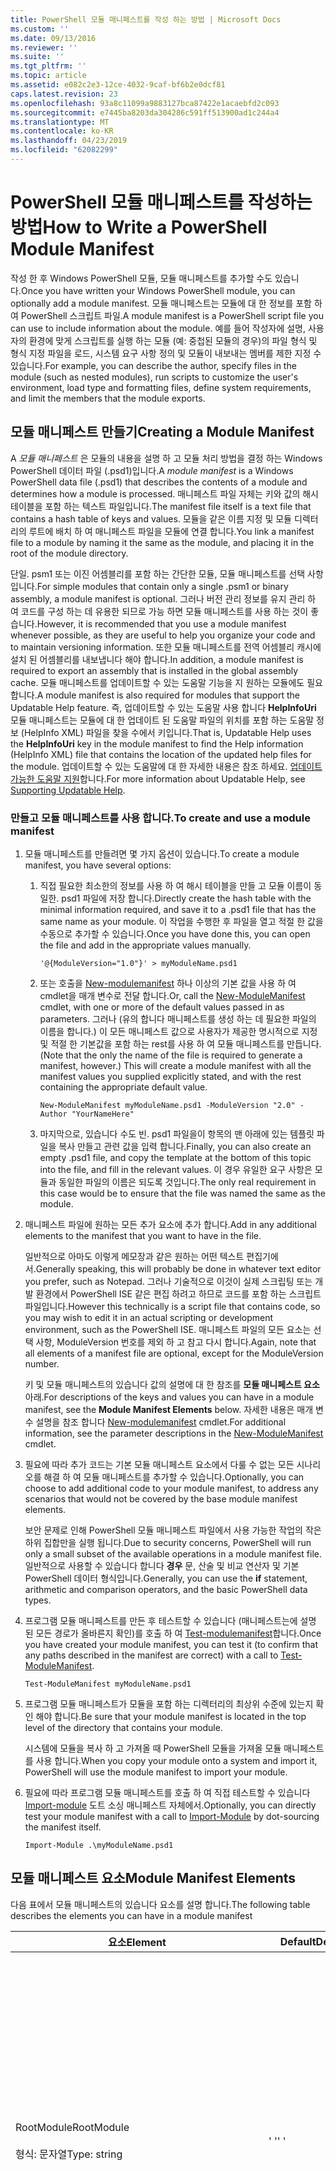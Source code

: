 ```yaml
---
title: PowerShell 모듈 매니페스트를 작성 하는 방법 | Microsoft Docs
ms.custom: ''
ms.date: 09/13/2016
ms.reviewer: ''
ms.suite: ''
ms.tgt_pltfrm: ''
ms.topic: article
ms.assetid: e082c2e3-12ce-4032-9caf-bf6b2e0dcf81
caps.latest.revision: 23
ms.openlocfilehash: 93a8c11099a9883127bca87422e1acaebfd2c093
ms.sourcegitcommit: e7445ba8203da304286c591ff513900ad1c244a4
ms.translationtype: MT
ms.contentlocale: ko-KR
ms.lasthandoff: 04/23/2019
ms.locfileid: "62082299"
---
```

# <a name="how-to-write-a-powershell-module-manifest"></a><span data-ttu-id="f1d85-102">PowerShell 모듈 매니페스트를 작성하는 방법</span><span class="sxs-lookup"><span data-stu-id="f1d85-102">How to Write a PowerShell Module Manifest</span></span>

<span data-ttu-id="f1d85-103">작성 한 후 Windows PowerShell 모듈, 모듈 매니페스트를 추가할 수도 있습니다.</span><span class="sxs-lookup"><span data-stu-id="f1d85-103">Once you have written your Windows PowerShell module, you can optionally add a module manifest.</span></span> <span data-ttu-id="f1d85-104">모듈 매니페스트는 모듈에 대 한 정보를 포함 하 여 PowerShell 스크립트 파일.</span><span class="sxs-lookup"><span data-stu-id="f1d85-104">A module manifest is a PowerShell script file you can use to include information about the module.</span></span> <span data-ttu-id="f1d85-105">예를 들어 작성자에 설명, 사용자의 환경에 맞게 스크립트를 실행 하는 모듈 (예: 중첩된 모듈의 경우)의 파일 형식 및 형식 지정 파일을 로드, 시스템 요구 사항 정의 및 모듈이 내보내는 멤버를 제한 지정 수 있습니다.</span><span class="sxs-lookup"><span data-stu-id="f1d85-105">For example, you can describe the author, specify files in the module (such as nested modules), run scripts to customize the user's environment, load type and formatting files, define system requirements, and limit the members that the module exports.</span></span>

## <a name="creating-a-module-manifest"></a><span data-ttu-id="f1d85-106">모듈 매니페스트 만들기</span><span class="sxs-lookup"><span data-stu-id="f1d85-106">Creating a Module Manifest</span></span>

<span data-ttu-id="f1d85-107">A *모듈 매니페스트* 은 모듈의 내용을 설명 하 고 모듈 처리 방법을 결정 하는 Windows PowerShell 데이터 파일 (.psd1)입니다.</span><span class="sxs-lookup"><span data-stu-id="f1d85-107">A *module manifest* is a Windows PowerShell data file (.psd1) that describes the contents of a module and determines how a module is processed.</span></span> <span data-ttu-id="f1d85-108">매니페스트 파일 자체는 키와 값의 해시 테이블을 포함 하는 텍스트 파일입니다.</span><span class="sxs-lookup"><span data-stu-id="f1d85-108">The manifest file itself is a text file that contains a hash table of keys and values.</span></span> <span data-ttu-id="f1d85-109">모듈을 같은 이름 지정 및 모듈 디렉터리의 루트에 배치 하 여 매니페스트 파일을 모듈에 연결 합니다.</span><span class="sxs-lookup"><span data-stu-id="f1d85-109">You link a manifest file to a module by naming it the same as the module, and placing it in the root of the module directory.</span></span>

<span data-ttu-id="f1d85-110">단일. psm1 또는 이진 어셈블리를 포함 하는 간단한 모듈, 모듈 매니페스트를 선택 사항입니다.</span><span class="sxs-lookup"><span data-stu-id="f1d85-110">For simple modules that contain only a single .psm1 or binary assembly, a module manifest is optional.</span></span> <span data-ttu-id="f1d85-111">그러나 버전 관리 정보를 유지 관리 하 여 코드를 구성 하는 데 유용한 되므로 가능 하면 모듈 매니페스트를 사용 하는 것이 좋습니다.</span><span class="sxs-lookup"><span data-stu-id="f1d85-111">However, it is recommended that you use a module manifest whenever possible, as they are useful to help you organize your code and to maintain versioning information.</span></span> <span data-ttu-id="f1d85-112">또한 모듈 매니페스트를 전역 어셈블리 캐시에 설치 된 어셈블리를 내보냅니다 해야 합니다.</span><span class="sxs-lookup"><span data-stu-id="f1d85-112">In addition, a module manifest is required to export an assembly that is installed in the global assembly cache.</span></span> <span data-ttu-id="f1d85-113">모듈 매니페스트를 업데이트할 수 있는 도움말 기능을 지 원하는 모듈에도 필요 합니다.</span><span class="sxs-lookup"><span data-stu-id="f1d85-113">A module manifest is also required for modules that support the Updatable Help feature.</span></span> <span data-ttu-id="f1d85-114">즉, 업데이트할 수 있는 도움말 사용 합니다 **HelpInfoUri** 모듈 매니페스트는 모듈에 대 한 업데이트 된 도움말 파일의 위치를 포함 하는 도움말 정보 (HelpInfo XML) 파일을 찾을 수에서 키입니다.</span><span class="sxs-lookup"><span data-stu-id="f1d85-114">That is, Updatable Help uses the **HelpInfoUri** key in the module manifest to find the Help information (HelpInfo XML) file that contains the location of the updated help files for the module.</span></span> <span data-ttu-id="f1d85-115">업데이트할 수 있는 도움말에 대 한 자세한 내용은 참조 하세요. [업데이트 가능한 도움말 지원](./supporting-updatable-help.md)합니다.</span><span class="sxs-lookup"><span data-stu-id="f1d85-115">For more information about Updatable Help, see [Supporting Updatable Help](./supporting-updatable-help.md).</span></span>

### <a name="to-create-and-use-a-module-manifest"></a><span data-ttu-id="f1d85-116">만들고 모듈 매니페스트를 사용 합니다.</span><span class="sxs-lookup"><span data-stu-id="f1d85-116">To create and use a module manifest</span></span>

1. <span data-ttu-id="f1d85-117">모듈 매니페스트를 만들려면 몇 가지 옵션이 있습니다.</span><span class="sxs-lookup"><span data-stu-id="f1d85-117">To create a module manifest, you have several options:</span></span>

   1. <span data-ttu-id="f1d85-118">직접 필요한 최소한의 정보를 사용 하 여 해시 테이블을 만들 고 모듈 이름이 동일한. psd1 파일에 저장 합니다.</span><span class="sxs-lookup"><span data-stu-id="f1d85-118">Directly create the hash table with the minimal information required, and save it to a .psd1 file that has the same name as your module.</span></span> <span data-ttu-id="f1d85-119">이 작업을 수행한 후 파일을 열고 적절 한 값을 수동으로 추가할 수 있습니다.</span><span class="sxs-lookup"><span data-stu-id="f1d85-119">Once you have done this, you can open the file and add in the appropriate values manually.</span></span>

      `'@{ModuleVersion="1.0"}' > myModuleName.psd1`

   2. <span data-ttu-id="f1d85-120">또는 호출을 [New-modulemanifest](/powershell/module/Microsoft.PowerShell.Core/New-ModuleManifest) 하나 이상의 기본 값을 사용 하 여 cmdlet을 매개 변수로 전달 합니다.</span><span class="sxs-lookup"><span data-stu-id="f1d85-120">Or, call the [New-ModuleManifest](/powershell/module/Microsoft.PowerShell.Core/New-ModuleManifest) cmdlet, with one or more of the default values passed in as parameters.</span></span> <span data-ttu-id="f1d85-121">그러나 (유의 합니다 매니페스트를 생성 하는 데 필요한 파일의 이름을 합니다.) 이 모든 매니페스트 값으로 사용자가 제공한 명시적으로 지정 및 적절 한 기본값을 포함 하는 rest를 사용 하 여 모듈 매니페스트를 만듭니다.</span><span class="sxs-lookup"><span data-stu-id="f1d85-121">(Note that the only the name of the file is required to generate a manifest, however.) This will create a module manifest with all the manifest values you supplied explicitly stated, and with the rest containing the appropriate default value.</span></span>

      `New-ModuleManifest myModuleName.psd1 -ModuleVersion "2.0" -Author "YourNameHere"`

   3. <span data-ttu-id="f1d85-122">마지막으로, 있습니다 수도 빈. psd1 파일을이 항목의 맨 아래에 있는 템플릿 파일을 복사 만들고 관련 값을 입력 합니다.</span><span class="sxs-lookup"><span data-stu-id="f1d85-122">Finally, you can also create an empty .psd1 file, and copy the template at the bottom of this topic into the file, and fill in the relevant values.</span></span> <span data-ttu-id="f1d85-123">이 경우 유일한 요구 사항은 모듈과 동일한 파일의 이름은 되도록 것입니다.</span><span class="sxs-lookup"><span data-stu-id="f1d85-123">The only real requirement in this case would be to ensure that the file was named the same as the module.</span></span>

2. <span data-ttu-id="f1d85-124">매니페스트 파일에 원하는 모든 추가 요소에 추가 합니다.</span><span class="sxs-lookup"><span data-stu-id="f1d85-124">Add in any additional elements to the manifest that you want to have in the file.</span></span>

   <span data-ttu-id="f1d85-125">일반적으로 아마도 이렇게 메모장과 같은 원하는 어떤 텍스트 편집기에서.</span><span class="sxs-lookup"><span data-stu-id="f1d85-125">Generally speaking, this will probably be done in whatever text editor you prefer, such as Notepad.</span></span> <span data-ttu-id="f1d85-126">그러나 기술적으로 이것이 실제 스크립팅 또는 개발 환경에서 PowerShell ISE 같은 편집 하려고 하므로 코드를 포함 하는 스크립트 파일입니다.</span><span class="sxs-lookup"><span data-stu-id="f1d85-126">However this technically is a script file that contains code, so you may wish to edit it in an actual scripting or development environment, such as the PowerShell ISE.</span></span> <span data-ttu-id="f1d85-127">매니페스트 파일의 모든 요소는 선택 사항, ModuleVersion 번호를 제외 하 고 참고 다시 합니다.</span><span class="sxs-lookup"><span data-stu-id="f1d85-127">Again, note that all elements of a manifest file are optional, except for the ModuleVersion number.</span></span>

   <span data-ttu-id="f1d85-128">키 및 모듈 매니페스트의 있습니다 값의 설명에 대 한 참조를 **모듈 매니페스트 요소** 아래.</span><span class="sxs-lookup"><span data-stu-id="f1d85-128">For descriptions of the keys and values you can have in a module manifest, see the **Module Manifest Elements** below.</span></span> <span data-ttu-id="f1d85-129">자세한 내용은 매개 변수 설명을 참조 합니다 [New-modulemanifest](/powershell/module/Microsoft.PowerShell.Core/New-ModuleManifest) cmdlet.</span><span class="sxs-lookup"><span data-stu-id="f1d85-129">For additional information, see the parameter descriptions in the  [New-ModuleManifest](/powershell/module/Microsoft.PowerShell.Core/New-ModuleManifest) cmdlet.</span></span>

3. <span data-ttu-id="f1d85-130">필요에 따라 추가 코드는 기본 모듈 매니페스트 요소에서 다룰 수 없는 모든 시나리오를 해결 하 여 모듈 매니페스트를 추가할 수 있습니다.</span><span class="sxs-lookup"><span data-stu-id="f1d85-130">Optionally, you can choose to add additional code to your module manifest, to address any scenarios that would not be covered by the base module manifest elements.</span></span>

   <span data-ttu-id="f1d85-131">보안 문제로 인해 PowerShell 모듈 매니페스트 파일에서 사용 가능한 작업의 작은 하위 집합만을 실행 됩니다.</span><span class="sxs-lookup"><span data-stu-id="f1d85-131">Due to security concerns, PowerShell will run only a small subset of the available operations in a module manifest file.</span></span> <span data-ttu-id="f1d85-132">일반적으로 사용할 수 있습니다 합니다 **경우** 문, 산술 및 비교 연산자 및 기본 PowerShell 데이터 형식입니다.</span><span class="sxs-lookup"><span data-stu-id="f1d85-132">Generally, you can use the **if** statement, arithmetic and comparison operators, and the basic PowerShell data types.</span></span>

4. <span data-ttu-id="f1d85-133">프로그램 모듈 매니페스트를 만든 후 테스트할 수 있습니다 (매니페스트는에 설명 된 모든 경로가 올바른지 확인)를 호출 하 여 [Test-modulemanifest](/powershell/module/Microsoft.PowerShell.Core/Test-ModuleManifest)합니다.</span><span class="sxs-lookup"><span data-stu-id="f1d85-133">Once you have created your module manifest, you can test it (to confirm that any paths described in the manifest are correct) with a call to [Test-ModuleManifest](/powershell/module/Microsoft.PowerShell.Core/Test-ModuleManifest).</span></span>

   `Test-ModuleManifest myModuleName.psd1`

5. <span data-ttu-id="f1d85-134">프로그램 모듈 매니페스트가 모듈을 포함 하는 디렉터리의 최상위 수준에 있는지 확인 해야 합니다.</span><span class="sxs-lookup"><span data-stu-id="f1d85-134">Be sure that your module manifest is located in the top level of the directory that contains your module.</span></span>

   <span data-ttu-id="f1d85-135">시스템에 모듈을 복사 하 고 가져올 때 PowerShell 모듈을 가져올 모듈 매니페스트를 사용 합니다.</span><span class="sxs-lookup"><span data-stu-id="f1d85-135">When you copy your module onto a system and import it, PowerShell will use the module manifest to import your module.</span></span>

6. <span data-ttu-id="f1d85-136">필요에 따라 프로그램 모듈 매니페스트를 호출 하 여 직접 테스트할 수 있습니다 [Import-module](/powershell/module/Microsoft.PowerShell.Core/Import-Module) 도트 소싱 매니페스트 자체에서.</span><span class="sxs-lookup"><span data-stu-id="f1d85-136">Optionally, you can directly test your module manifest with a call to [Import-Module](/powershell/module/Microsoft.PowerShell.Core/Import-Module) by dot-sourcing the manifest itself.</span></span>

   `Import-Module .\myModuleName.psd1`

## <a name="module-manifest-elements"></a><span data-ttu-id="f1d85-137">모듈 매니페스트 요소</span><span class="sxs-lookup"><span data-stu-id="f1d85-137">Module Manifest Elements</span></span>

<span data-ttu-id="f1d85-138">다음 표에서 모듈 매니페스트의 있습니다 요소를 설명 합니다.</span><span class="sxs-lookup"><span data-stu-id="f1d85-138">The following table describes the elements you can have in a module manifest</span></span>

|<span data-ttu-id="f1d85-139">요소</span><span class="sxs-lookup"><span data-stu-id="f1d85-139">Element</span></span>|<span data-ttu-id="f1d85-140">Default</span><span class="sxs-lookup"><span data-stu-id="f1d85-140">Default</span></span>|<span data-ttu-id="f1d85-141">설명</span><span class="sxs-lookup"><span data-stu-id="f1d85-141">Description</span></span>|
|-------------|-------------|-----------------|
|<span data-ttu-id="f1d85-142">RootModule</span><span class="sxs-lookup"><span data-stu-id="f1d85-142">RootModule</span></span><br /><br /> <span data-ttu-id="f1d85-143">형식: 문자열</span><span class="sxs-lookup"><span data-stu-id="f1d85-143">Type: string</span></span>|<span data-ttu-id="f1d85-144">' '</span><span class="sxs-lookup"><span data-stu-id="f1d85-144">' '</span></span>|<span data-ttu-id="f1d85-145">스크립트 모듈 또는 이진 모듈 파일이이 매니페스트에 연결 된입니다.</span><span class="sxs-lookup"><span data-stu-id="f1d85-145">Script module or binary module file associated with this manifest.</span></span> <span data-ttu-id="f1d85-146">이전 버전의 PowerShell이이 요소는 ModuleToProcess를 호출 합니다.</span><span class="sxs-lookup"><span data-stu-id="f1d85-146">Previous versions of PowerShell called this element the ModuleToProcess.</span></span><br /><br /> <span data-ttu-id="f1d85-147">루트 모듈에 대해 가능한 유형을 비워둘 수 (있는 이해를 돕기 위해를 **매니페스트** 모듈), 스크립트 모듈의 이름 (이 수 있습니다. psm1는 **스크립트** 모듈), 또는 이진 모듈 (.exe 또는.dll의 이름 그러면이 **이진** 모듈).</span><span class="sxs-lookup"><span data-stu-id="f1d85-147">Possible types for the root module can be empty (which will make this a **Manifest** module), the name of a script module (.psm1, which makes this a **Script** module), or the name of a binary module (.exe or .dll, which makes this a **Binary** module).</span></span> <span data-ttu-id="f1d85-148">모듈 매니페스트 (.psd1) 또는 스크립트 파일 (.ps1) 이름을이 요소에 배치 하면 오류가 발생 합니다.</span><span class="sxs-lookup"><span data-stu-id="f1d85-148">Placing the name of a module manifest (.psd1) or a script file (.ps1) in this element will cause an error to occur.</span></span>|
|<span data-ttu-id="f1d85-149">ModuleVersion</span><span class="sxs-lookup"><span data-stu-id="f1d85-149">ModuleVersion</span></span><br /><br /> <span data-ttu-id="f1d85-150">형식: 문자열</span><span class="sxs-lookup"><span data-stu-id="f1d85-150">Type: string</span></span>|<span data-ttu-id="f1d85-151">1.0</span><span class="sxs-lookup"><span data-stu-id="f1d85-151">1.0</span></span>|<span data-ttu-id="f1d85-152">이 모듈의 버전 번호입니다.</span><span class="sxs-lookup"><span data-stu-id="f1d85-152">Version number of this module.</span></span> <span data-ttu-id="f1d85-153">문자열 [System.Version]로 변환할 수 있어야 합니다.</span><span class="sxs-lookup"><span data-stu-id="f1d85-153">The string must be able to convert to [System.Version].</span></span> <span data-ttu-id="f1d85-154">즉, ' #. #. #. #. #'.</span><span class="sxs-lookup"><span data-stu-id="f1d85-154">That is, '#.#.#.#.#'.</span></span> <span data-ttu-id="f1d85-155">`Import-Module` 찾은 첫 번째 모듈을 로드 합니다는 **$psModulePath** 는 이름과 일치 하는 및를 최소한으로 높은 ModuleVersion에는 `-MinimumVersion` 매개 변수입니다.</span><span class="sxs-lookup"><span data-stu-id="f1d85-155">`Import-Module` will load the first module it finds on the **$psModulePath** that matches the name, and has at least as high a ModuleVersion, as the `-MinimumVersion` parameter.</span></span> <span data-ttu-id="f1d85-156">특정 버전을 가져오려면는`-RequiredVersion` 매개 변수를 대신 합니다.</span><span class="sxs-lookup"><span data-stu-id="f1d85-156">To import a specific version, use the`-RequiredVersion` parameter, instead.</span></span><br /><br /> <span data-ttu-id="f1d85-157">예: `ModuleVersion = '1.0'`</span><span class="sxs-lookup"><span data-stu-id="f1d85-157">Example: `ModuleVersion = '1.0'`</span></span>|
|<span data-ttu-id="f1d85-158">GUID</span><span class="sxs-lookup"><span data-stu-id="f1d85-158">GUID</span></span><br /><br /> <span data-ttu-id="f1d85-159">형식: 문자열</span><span class="sxs-lookup"><span data-stu-id="f1d85-159">Type: string</span></span>|<span data-ttu-id="f1d85-160">자동 생성 된 GUID</span><span class="sxs-lookup"><span data-stu-id="f1d85-160">Autogenerated GUID</span></span>|<span data-ttu-id="f1d85-161">이 모듈을 고유 하 게 식별 하는 데 사용 하는 ID입니다.</span><span class="sxs-lookup"><span data-stu-id="f1d85-161">ID used to uniquely identify this module.</span></span> <span data-ttu-id="f1d85-162">참고는 현재 GUID 기준으로 모듈을 가져올 수 없습니다.</span><span class="sxs-lookup"><span data-stu-id="f1d85-162">Note that you cannot currently import a module by GUID.</span></span><br /><br /> <span data-ttu-id="f1d85-163">예: `GUID = 'cfc45206-1e49-459d-a8ad-5b571ef94857'`</span><span class="sxs-lookup"><span data-stu-id="f1d85-163">Example: `GUID = 'cfc45206-1e49-459d-a8ad-5b571ef94857'`</span></span>|
|<span data-ttu-id="f1d85-164">Author</span><span class="sxs-lookup"><span data-stu-id="f1d85-164">Author</span></span><br /><br /> <span data-ttu-id="f1d85-165">형식: 문자열</span><span class="sxs-lookup"><span data-stu-id="f1d85-165">Type: string</span></span>|<span data-ttu-id="f1d85-166">없음</span><span class="sxs-lookup"><span data-stu-id="f1d85-166">None</span></span>|<span data-ttu-id="f1d85-167">이 모듈의 작성자입니다.</span><span class="sxs-lookup"><span data-stu-id="f1d85-167">Author of this module.</span></span><br /><br /> <span data-ttu-id="f1d85-168">예: `Author = 'AuthorNameHere'`</span><span class="sxs-lookup"><span data-stu-id="f1d85-168">Example: `Author = 'AuthorNameHere'`</span></span>|
|<span data-ttu-id="f1d85-169">CompanyName</span><span class="sxs-lookup"><span data-stu-id="f1d85-169">CompanyName</span></span><br /><br /> <span data-ttu-id="f1d85-170">형식: 문자열</span><span class="sxs-lookup"><span data-stu-id="f1d85-170">Type: string</span></span>|<span data-ttu-id="f1d85-171">Unknown</span><span class="sxs-lookup"><span data-stu-id="f1d85-171">Unknown</span></span>|<span data-ttu-id="f1d85-172">회사 또는이 모듈의 공급 업체입니다.</span><span class="sxs-lookup"><span data-stu-id="f1d85-172">Company or vendor of this module.</span></span><br /><br /> <span data-ttu-id="f1d85-173">예: `CompanyName = 'Fabrikam'`</span><span class="sxs-lookup"><span data-stu-id="f1d85-173">Example: `CompanyName = 'Fabrikam'`</span></span>|
|<span data-ttu-id="f1d85-174">저작권</span><span class="sxs-lookup"><span data-stu-id="f1d85-174">Copyright</span></span><br /><br /> <span data-ttu-id="f1d85-175">형식: 문자열</span><span class="sxs-lookup"><span data-stu-id="f1d85-175">Type: string</span></span>|<span data-ttu-id="f1d85-176">(c) [currentYear] [작성].</span><span class="sxs-lookup"><span data-stu-id="f1d85-176">(c) [currentYear] [Author].</span></span> <span data-ttu-id="f1d85-177">All rights reserved.</span><span class="sxs-lookup"><span data-stu-id="f1d85-177">All rights reserved.</span></span>|<span data-ttu-id="f1d85-178">이 모듈에 대 한 저작권 정보입니다.</span><span class="sxs-lookup"><span data-stu-id="f1d85-178">Copyright statement for this module.</span></span><br /><br /> <span data-ttu-id="f1d85-179">예: `Copyright = '2016 AuthorName. All rights reserved.'`</span><span class="sxs-lookup"><span data-stu-id="f1d85-179">Example: `Copyright = '2016 AuthorName. All rights reserved.'`</span></span>|
|<span data-ttu-id="f1d85-180">설명</span><span class="sxs-lookup"><span data-stu-id="f1d85-180">Description</span></span><br /><br /> <span data-ttu-id="f1d85-181">형식: 문자열</span><span class="sxs-lookup"><span data-stu-id="f1d85-181">Type: string</span></span>|<span data-ttu-id="f1d85-182">' '</span><span class="sxs-lookup"><span data-stu-id="f1d85-182">' '</span></span>|<span data-ttu-id="f1d85-183">이 모듈에서 제공 하는 기능에 대 한 설명입니다.</span><span class="sxs-lookup"><span data-stu-id="f1d85-183">Description of the functionality provided by this module.</span></span><br /><br /> <span data-ttu-id="f1d85-184">예: `Description = 'This is a description of a module.'`</span><span class="sxs-lookup"><span data-stu-id="f1d85-184">Example: `Description = 'This is a description of a module.'`</span></span>|
|<span data-ttu-id="f1d85-185">PowerShellVersion</span><span class="sxs-lookup"><span data-stu-id="f1d85-185">PowerShellVersion</span></span><br /><br /> <span data-ttu-id="f1d85-186">형식: 문자열</span><span class="sxs-lookup"><span data-stu-id="f1d85-186">Type: string</span></span>|<span data-ttu-id="f1d85-187">' '</span><span class="sxs-lookup"><span data-stu-id="f1d85-187">' '</span></span>|<span data-ttu-id="f1d85-188">이 모듈에 필요한 Windows PowerShell 엔진의 최소 버전입니다.</span><span class="sxs-lookup"><span data-stu-id="f1d85-188">Minimum version of the Windows PowerShell engine required by this module.</span></span> <span data-ttu-id="f1d85-189">현재 유효한 값 이며 1.0, 2.0, 3.0, 4.0 및 5.0</span><span class="sxs-lookup"><span data-stu-id="f1d85-189">Current valid values are 1.0, 2.0, 3.0, 4.0, and 5.0.</span></span><br /><br /> <span data-ttu-id="f1d85-190">예: `PowerShellVersion = '5.0'`</span><span class="sxs-lookup"><span data-stu-id="f1d85-190">Example: `PowerShellVersion = '5.0'`</span></span>|
|<span data-ttu-id="f1d85-191">PowerShellHostName</span><span class="sxs-lookup"><span data-stu-id="f1d85-191">PowerShellHostName</span></span><br /><br /> <span data-ttu-id="f1d85-192">형식: 문자열</span><span class="sxs-lookup"><span data-stu-id="f1d85-192">Type: string</span></span>|<span data-ttu-id="f1d85-193">' '</span><span class="sxs-lookup"><span data-stu-id="f1d85-193">' '</span></span>|<span data-ttu-id="f1d85-194">모듈에 필요한 Windows PowerShell 호스트의 이름을 지정 합니다.</span><span class="sxs-lookup"><span data-stu-id="f1d85-194">Specifies the name of the Windows PowerShell host that is required by the module.</span></span> <span data-ttu-id="f1d85-195">이 이름은 Windows PowerShell에서 제공 됩니다.</span><span class="sxs-lookup"><span data-stu-id="f1d85-195">This name is provided by Windows PowerShell.</span></span> <span data-ttu-id="f1d85-196">프로그램에서 호스트 프로그램의 이름을 찾으려면 입력: `$host.name` 합니다.</span><span class="sxs-lookup"><span data-stu-id="f1d85-196">To find the name of a host program, in the program, type: `$host.name` .</span></span><br /><br /> <span data-ttu-id="f1d85-197">예: `PowerShellHostName = 'Windows PowerShell ISE Host'`</span><span class="sxs-lookup"><span data-stu-id="f1d85-197">Example: `PowerShellHostName = 'Windows PowerShell ISE Host'`</span></span>|
|<span data-ttu-id="f1d85-198">PowerShellHostVersion</span><span class="sxs-lookup"><span data-stu-id="f1d85-198">PowerShellHostVersion</span></span><br /><br /> <span data-ttu-id="f1d85-199">형식: 문자열</span><span class="sxs-lookup"><span data-stu-id="f1d85-199">Type: string</span></span>|<span data-ttu-id="f1d85-200">' '</span><span class="sxs-lookup"><span data-stu-id="f1d85-200">' '</span></span>|<span data-ttu-id="f1d85-201">이 모듈에 필요한 Windows PowerShell 호스트의 최소 버전입니다.</span><span class="sxs-lookup"><span data-stu-id="f1d85-201">Minimum version of the Windows PowerShell host required by this module.</span></span><br /><br /> <span data-ttu-id="f1d85-202">예: `PowerShellHostVersion = '2.0'`</span><span class="sxs-lookup"><span data-stu-id="f1d85-202">Example: `PowerShellHostVersion = '2.0'`</span></span>|
|<span data-ttu-id="f1d85-203">DotNetFrameworkVersion</span><span class="sxs-lookup"><span data-stu-id="f1d85-203">DotNetFrameworkVersion</span></span><br /><br /> <span data-ttu-id="f1d85-204">형식: 문자열</span><span class="sxs-lookup"><span data-stu-id="f1d85-204">Type: string</span></span>|<span data-ttu-id="f1d85-205">' '</span><span class="sxs-lookup"><span data-stu-id="f1d85-205">' '</span></span>|<span data-ttu-id="f1d85-206">이 모듈에 필요한 Microsoft.NET Framework의 최소 버전입니다.</span><span class="sxs-lookup"><span data-stu-id="f1d85-206">Minimum version of Microsoft .NET Framework required by this module.</span></span><br /><br /> <span data-ttu-id="f1d85-207">예: `DotNetFrameworkVersion = '3.5'`</span><span class="sxs-lookup"><span data-stu-id="f1d85-207">Example: `DotNetFrameworkVersion = '3.5'`</span></span>|
|<span data-ttu-id="f1d85-208">CLRVersion</span><span class="sxs-lookup"><span data-stu-id="f1d85-208">CLRVersion</span></span><br /><br /> <span data-ttu-id="f1d85-209">형식: 문자열</span><span class="sxs-lookup"><span data-stu-id="f1d85-209">Type: string</span></span>|<span data-ttu-id="f1d85-210">' '</span><span class="sxs-lookup"><span data-stu-id="f1d85-210">' '</span></span>|<span data-ttu-id="f1d85-211">이 모듈에 필요한 공용 언어 런타임 (CLR)의 최소 버전입니다.</span><span class="sxs-lookup"><span data-stu-id="f1d85-211">Minimum version of the common language runtime (CLR) required by this module.</span></span><br /><br /> <span data-ttu-id="f1d85-212">예: `CLRVersion = '3.5'`</span><span class="sxs-lookup"><span data-stu-id="f1d85-212">Example: `CLRVersion = '3.5'`</span></span>|
|<span data-ttu-id="f1d85-213">ProcessorArchitecture</span><span class="sxs-lookup"><span data-stu-id="f1d85-213">ProcessorArchitecture</span></span><br /><br /> <span data-ttu-id="f1d85-214">형식: 문자열</span><span class="sxs-lookup"><span data-stu-id="f1d85-214">Type: string</span></span>|<span data-ttu-id="f1d85-215">' '</span><span class="sxs-lookup"><span data-stu-id="f1d85-215">' '</span></span>|<span data-ttu-id="f1d85-216">프로세서 아키텍처 (None, X86, Amd64)이이 모듈에 필요한입니다.</span><span class="sxs-lookup"><span data-stu-id="f1d85-216">Processor architecture (None, X86, Amd64) required by this module.</span></span> <span data-ttu-id="f1d85-217">유효한 값은 x86, AMD64, IA64 및 None(알 수 없음 또는 지정되지 않음)입니다.</span><span class="sxs-lookup"><span data-stu-id="f1d85-217">Valid values are x86, AMD64, IA64, and None (unknown or unspecified).</span></span><br /><br /> <span data-ttu-id="f1d85-218">예: `ProcessorArchitecture = 'x86'`</span><span class="sxs-lookup"><span data-stu-id="f1d85-218">Example: `ProcessorArchitecture = 'x86'`</span></span>|
|<span data-ttu-id="f1d85-219">RequiredModules</span><span class="sxs-lookup"><span data-stu-id="f1d85-219">RequiredModules</span></span><br /><br /> <span data-ttu-id="f1d85-220">형식: [string []]</span><span class="sxs-lookup"><span data-stu-id="f1d85-220">Type: [string[]]</span></span>|<span data-ttu-id="f1d85-221">@()</span><span class="sxs-lookup"><span data-stu-id="f1d85-221">@()</span></span>|<span data-ttu-id="f1d85-222">이 모듈을 가져오기 전에 전역 환경으로 가져와야 하는 모듈입니다.</span><span class="sxs-lookup"><span data-stu-id="f1d85-222">Modules that must be imported into the global environment prior to importing this module.</span></span> <span data-ttu-id="f1d85-223">가 이미 로드 되지 않은 나열 된 모든 모듈이 로드 됩니다.</span><span class="sxs-lookup"><span data-stu-id="f1d85-223">This will load any modules listed unless they have already been loaded.</span></span> <span data-ttu-id="f1d85-224">(예를 들어, 일부 모듈이 이미 로드 수 있습니다 다른 모듈에 의해.).</span><span class="sxs-lookup"><span data-stu-id="f1d85-224">(For example, some modules may already be loaded by a different module.).</span></span> <span data-ttu-id="f1d85-225">특정 버전을 사용 하 여 로드를 지정할 수 이기도 `RequiredVersion` 대신 `ModuleVersion`합니다.</span><span class="sxs-lookup"><span data-stu-id="f1d85-225">It is also possible to specify a specific version to load using `RequiredVersion` rather than `ModuleVersion`.</span></span> <span data-ttu-id="f1d85-226">사용 하는 경우 `ModuleVersion` 최소 지정 된 버전의 사용 가능한 최신 버전을 로드 됩니다.</span><span class="sxs-lookup"><span data-stu-id="f1d85-226">When using `ModuleVersion` it will load the newest version available with a minimum of the version specified.</span></span><br /><br /> <span data-ttu-id="f1d85-227">예: `RequiredModules = @(@{ModuleName="myDependentModule"; ModuleVersion="2.0"; Guid="cfc45206-1e49-459d-a8ad-5b571ef94857"})`</span><span class="sxs-lookup"><span data-stu-id="f1d85-227">Example: `RequiredModules = @(@{ModuleName="myDependentModule"; ModuleVersion="2.0"; Guid="cfc45206-1e49-459d-a8ad-5b571ef94857"})`</span></span><br /><br /> <span data-ttu-id="f1d85-228">예: `RequiredModules = @(@{ModuleName="myDependentModule"; RequiredVersion="1.5"; Guid="cfc45206-1e49-459d-a8ad-5b571ef94857"})`</span><span class="sxs-lookup"><span data-stu-id="f1d85-228">Example: `RequiredModules = @(@{ModuleName="myDependentModule"; RequiredVersion="1.5"; Guid="cfc45206-1e49-459d-a8ad-5b571ef94857"})`</span></span>|
|<span data-ttu-id="f1d85-229">RequiredAssemblies</span><span class="sxs-lookup"><span data-stu-id="f1d85-229">RequiredAssemblies</span></span><br /><br /> <span data-ttu-id="f1d85-230">형식: [string []]</span><span class="sxs-lookup"><span data-stu-id="f1d85-230">Type: [string[]]</span></span>|<span data-ttu-id="f1d85-231">@()</span><span class="sxs-lookup"><span data-stu-id="f1d85-231">@()</span></span>|<span data-ttu-id="f1d85-232">이 모듈을 가져오기 전에 로드 해야 하는 어셈블리입니다.</span><span class="sxs-lookup"><span data-stu-id="f1d85-232">Assemblies that must be loaded prior to importing this module.</span></span><br /><br /> <span data-ttu-id="f1d85-233">RequiredModules 달리, 아직 로드 되지 않은 경우 PowerShell을 RequiredAssemblies 로드 됩니다.</span><span class="sxs-lookup"><span data-stu-id="f1d85-233">Note that unlike RequiredModules, PowerShell will load the RequiredAssemblies if they are not already loaded.</span></span>|
|<span data-ttu-id="f1d85-234">ScriptsToProcess</span><span class="sxs-lookup"><span data-stu-id="f1d85-234">ScriptsToProcess</span></span><br /><br /> <span data-ttu-id="f1d85-235">형식: [string []]</span><span class="sxs-lookup"><span data-stu-id="f1d85-235">Type: [string[]]</span></span>|<span data-ttu-id="f1d85-236">@()</span><span class="sxs-lookup"><span data-stu-id="f1d85-236">@()</span></span>|<span data-ttu-id="f1d85-237">모듈을 가져올 때 호출자의 세션 상태에서 실행 되는 스크립트 (.ps1) 파일입니다.</span><span class="sxs-lookup"><span data-stu-id="f1d85-237">Script (.ps1) files that are run in the caller's session state when the module is imported.</span></span> <span data-ttu-id="f1d85-238">전역 세션 상태 또는 다른 모듈 세션 상태의 중첩된 모듈에 대 한 수 있습니다.</span><span class="sxs-lookup"><span data-stu-id="f1d85-238">This could be the global session state or, for nested modules, the session state of another module.</span></span> <span data-ttu-id="f1d85-239">이러한 스크립트를 사용 하 여 로그인 스크립트를 사용할 수도 처럼 환경을 준비할 수 있습니다.</span><span class="sxs-lookup"><span data-stu-id="f1d85-239">You can use these scripts to prepare an environment just as you might use a login script.</span></span><br /><br /> <span data-ttu-id="f1d85-240">이러한 스크립트는 매니페스트에 나열 된 모듈 로드 되기 전에 실행 됩니다.</span><span class="sxs-lookup"><span data-stu-id="f1d85-240">These scripts are run before any of the modules listed in the manifest are loaded.</span></span>|
|<span data-ttu-id="f1d85-241">TypesToProcess</span><span class="sxs-lookup"><span data-stu-id="f1d85-241">TypesToProcess</span></span><br /><br /> <span data-ttu-id="f1d85-242">형식: [개체 []]</span><span class="sxs-lookup"><span data-stu-id="f1d85-242">Type: [Object[]]</span></span>|<span data-ttu-id="f1d85-243">@()</span><span class="sxs-lookup"><span data-stu-id="f1d85-243">@()</span></span>|<span data-ttu-id="f1d85-244">이 모듈을 가져올 때 로드 되도록 파일 (.ps1xml)를 입력 합니다.</span><span class="sxs-lookup"><span data-stu-id="f1d85-244">Type files (.ps1xml) to be loaded when importing this module.</span></span>|
|<span data-ttu-id="f1d85-245">FormatsToProcess</span><span class="sxs-lookup"><span data-stu-id="f1d85-245">FormatsToProcess</span></span><br /><br /> <span data-ttu-id="f1d85-246">형식: [개체 []]</span><span class="sxs-lookup"><span data-stu-id="f1d85-246">Type: [Object[]]</span></span>|<span data-ttu-id="f1d85-247">@()</span><span class="sxs-lookup"><span data-stu-id="f1d85-247">@()</span></span>|<span data-ttu-id="f1d85-248">이 모듈을 가져올 때 로드 되도록 파일 (.ps1xml) 서식을 지정 합니다.</span><span class="sxs-lookup"><span data-stu-id="f1d85-248">Format files (.ps1xml) to be loaded when importing this module.</span></span>|
|<span data-ttu-id="f1d85-249">NestedModules</span><span class="sxs-lookup"><span data-stu-id="f1d85-249">NestedModules</span></span><br /><br /> <span data-ttu-id="f1d85-250">형식: [개체 []]</span><span class="sxs-lookup"><span data-stu-id="f1d85-250">Type: [Object[]]</span></span>|<span data-ttu-id="f1d85-251">@()</span><span class="sxs-lookup"><span data-stu-id="f1d85-251">@()</span></span>|<span data-ttu-id="f1d85-252">모듈 가져오기 RootModule/ModuleToProcess에 지정 된 모듈의 중첩 된 모듈로입니다.</span><span class="sxs-lookup"><span data-stu-id="f1d85-252">Modules to import as nested modules of the module specified in RootModule/ModuleToProcess.</span></span><br /><br /> <span data-ttu-id="f1d85-253">모듈 이름을이 요소에 추가 하는 것은 호출 비슷합니다 `Import-Module` 에서 스크립트 또는 어셈블리 코드 내에서.</span><span class="sxs-lookup"><span data-stu-id="f1d85-253">Adding a module name to this element is similar to calling `Import-Module` from within your script or assembly code.</span></span> <span data-ttu-id="f1d85-254">주요 차이점은 점 쉽게 새로운를 로드 하는 다음 매니페스트 파일에서 볼 수입니다.</span><span class="sxs-lookup"><span data-stu-id="f1d85-254">The main difference is that it's easier to see what you are loading here in the manifest file.</span></span> <span data-ttu-id="f1d85-255">또한 모듈을 로드 하지 못하는 여기 있습니다는 아직가 로드 되지 실제 모듈입니다.</span><span class="sxs-lookup"><span data-stu-id="f1d85-255">Also, if a module fails to load here, you will not yet have loaded your actual module.</span></span><br /><br /> <span data-ttu-id="f1d85-256">다른 모듈 외에 스크립트 (.ps1) 파일을 로드할 수 있습니다.</span><span class="sxs-lookup"><span data-stu-id="f1d85-256">In addition to other modules, you may also load script (.ps1) files here.</span></span> <span data-ttu-id="f1d85-257">이러한 파일은 루트 모듈의 컨텍스트에서 실행 됩니다.</span><span class="sxs-lookup"><span data-stu-id="f1d85-257">These files will execute in the context of the root module.</span></span> <span data-ttu-id="f1d85-258">(이 경우 도트 소싱 루트 모듈의 스크립트에 해당)</span><span class="sxs-lookup"><span data-stu-id="f1d85-258">(This is equivalent to dot sourcing the script in your root module.)</span></span>|
|<span data-ttu-id="f1d85-259">FunctionsToExport</span><span class="sxs-lookup"><span data-stu-id="f1d85-259">FunctionsToExport</span></span><br /><br /> <span data-ttu-id="f1d85-260">다음을 입력합니다. 문자열</span><span class="sxs-lookup"><span data-stu-id="f1d85-260">Type: String</span></span>|<span data-ttu-id="f1d85-261">'\*'</span><span class="sxs-lookup"><span data-stu-id="f1d85-261">'\*'</span></span>|<span data-ttu-id="f1d85-262">호출자의 세션 상태로 모듈 (와일드 카드 문자는 허용)을 내보내는 함수를 지정 합니다.</span><span class="sxs-lookup"><span data-stu-id="f1d85-262">Specifies the functions that the module exports (wildcard characters are permitted) to the caller's session state.</span></span> <span data-ttu-id="f1d85-263">기본적으로 모든 함수는 내보내집니다.</span><span class="sxs-lookup"><span data-stu-id="f1d85-263">By default, all functions are exported.</span></span> <span data-ttu-id="f1d85-264">모듈에서 내보낸 함수를 제한 하려면이 키를 사용할 수 있습니다.</span><span class="sxs-lookup"><span data-stu-id="f1d85-264">You can use this key to restrict the functions that are exported by the module.</span></span><br /><br /> <span data-ttu-id="f1d85-265">호출자의 세션 상태는 전역 세션 상태 또는 중첩 모듈의 경우 다른 모듈의 세션 상태를 수 있습니다.</span><span class="sxs-lookup"><span data-stu-id="f1d85-265">The caller's session state can be the global session state or, for nested modules, the session state of another module.</span></span> <span data-ttu-id="f1d85-266">중첩된 모듈 체인 중첩된 모듈에서 내보낸 모든 함수는 체인의 모듈 FunctionsToExport 키를 사용 하 여 함수를 제한 하지 않으면 전역 세션 상태를 내보낼 수입니다.</span><span class="sxs-lookup"><span data-stu-id="f1d85-266">When chaining nested modules, all functions that are exported by a nested module will be exported to the global session state unless a module in the chain restricts the function by using the FunctionsToExport key.</span></span><br /><br /> <span data-ttu-id="f1d85-267">매니페스트는 또한 함수에 대 한 별칭을 내보냅니다, 경우에이 키 AliasesToExport 키에 해당 별칭은 나열 된 함수를 제거할 수 있지만이 키 목록에 함수 별칭을 추가할 수 없습니다.</span><span class="sxs-lookup"><span data-stu-id="f1d85-267">If the manifest also exports aliases for the functions, this key can remove functions whose aliases are listed in the AliasesToExport key, but this key cannot add function aliases to the list.</span></span>|
|<span data-ttu-id="f1d85-268">CmdletsToExport</span><span class="sxs-lookup"><span data-stu-id="f1d85-268">CmdletsToExport</span></span><br /><br /> <span data-ttu-id="f1d85-269">다음을 입력합니다. 문자열</span><span class="sxs-lookup"><span data-stu-id="f1d85-269">Type: String</span></span>|<span data-ttu-id="f1d85-270">'\*'</span><span class="sxs-lookup"><span data-stu-id="f1d85-270">'\*'</span></span>|<span data-ttu-id="f1d85-271">모듈이 내보내는 (와일드 카드 문자는 허용) 하는 cmdlet을 지정 합니다.</span><span class="sxs-lookup"><span data-stu-id="f1d85-271">Specifies the cmdlets that the module exports (wildcard characters are permitted).</span></span> <span data-ttu-id="f1d85-272">기본적으로 모든 cmdlet이 내보내집니다.</span><span class="sxs-lookup"><span data-stu-id="f1d85-272">By default, all cmdlets are exported.</span></span> <span data-ttu-id="f1d85-273">모듈에서 내보내는 cmdlet을 제한 하려면이 키를 사용할 수 있습니다.</span><span class="sxs-lookup"><span data-stu-id="f1d85-273">You can use this key to restrict the cmdlets that are exported by the module.</span></span><br /><br /> <span data-ttu-id="f1d85-274">호출자의 세션 상태는 전역 세션 상태 또는 중첩 모듈의 경우 다른 모듈의 세션 상태를 수 있습니다.</span><span class="sxs-lookup"><span data-stu-id="f1d85-274">The caller's session state can be the global session state or, for nested modules, the session state of another module.</span></span> <span data-ttu-id="f1d85-275">중첩된 모듈을 연결 하는 경우 중첩된 모듈에서 내보낸 모든 cmdlet은 궁극적으로 내보낼 수 전역 세션 상태 체인에 있는 모듈 CmdletsToExport 키를 사용 하 여 cmdlet을 제한 하지 않으면.</span><span class="sxs-lookup"><span data-stu-id="f1d85-275">When you are chaining nested modules, all cmdlets that are exported by a nested module will be ultimately exported to the global session state unless a module in the chain restricts the cmdlet by using the CmdletsToExport key.</span></span><br /><br /> <span data-ttu-id="f1d85-276">매니페스트는 또한 cmdlet에 대 한 별칭을 내보냅니다, 경우에이 키 AliasesToExport 키에 해당 별칭은 나열 된 cmdlet를 제거할 수 있지만이 키 목록에 cmdlet 별칭을 추가할 수 없습니다.</span><span class="sxs-lookup"><span data-stu-id="f1d85-276">If the manifest also exports aliases for the cmdlets, this key can remove cmdlets whose aliases are listed in the AliasesToExport key, but this key cannot add cmdlet aliases to the list.</span></span>|
|<span data-ttu-id="f1d85-277">VariablesToExport</span><span class="sxs-lookup"><span data-stu-id="f1d85-277">VariablesToExport</span></span><br /><br /> <span data-ttu-id="f1d85-278">다음을 입력합니다. 문자열</span><span class="sxs-lookup"><span data-stu-id="f1d85-278">Type: String</span></span>|<span data-ttu-id="f1d85-279">'\*'</span><span class="sxs-lookup"><span data-stu-id="f1d85-279">'\*'</span></span>|<span data-ttu-id="f1d85-280">호출자의 세션 상태로 모듈이 내보내는 (와일드 카드 문자는 허용) 하는 변수를 지정 합니다.</span><span class="sxs-lookup"><span data-stu-id="f1d85-280">Specifies the variables that the module exports (wildcard characters are permitted) to the caller's session state.</span></span> <span data-ttu-id="f1d85-281">기본적으로 모든 변수 내보내집니다.</span><span class="sxs-lookup"><span data-stu-id="f1d85-281">By default, all variables are exported.</span></span> <span data-ttu-id="f1d85-282">모듈에서 내보내는 변수를 제한 하려면이 키를 사용할 수 있습니다.</span><span class="sxs-lookup"><span data-stu-id="f1d85-282">You can use this key to restrict the variables that are exported by the module.</span></span><br /><br /> <span data-ttu-id="f1d85-283">호출자의 세션 상태는 전역 세션 상태 또는 중첩 모듈의 경우 다른 모듈의 세션 상태를 수 있습니다.</span><span class="sxs-lookup"><span data-stu-id="f1d85-283">The caller's session state can be the global session state or, for nested modules, the session state of another module.</span></span> <span data-ttu-id="f1d85-284">중첩된 모듈을 연결 하는 경우 중첩 된 모듈에서 내보낸 모든 변수를 내보낼 전역 세션 상태 체인에 있는 모듈 VariablesToExport 키를 사용 하 여 변수를 제한 하지 않으면.</span><span class="sxs-lookup"><span data-stu-id="f1d85-284">When you are chaining nested modules, all variables that are exported by a nested module will be exported to the global session state unless a module in the chain restricts the variable by using the VariablesToExport key.</span></span><br /><br /> <span data-ttu-id="f1d85-285">매니페스트는 또한 변수에 대 한 별칭을 내보냅니다, 하는 경우이 키 AliasesToExport 키에 해당 별칭은 나열 된 변수를 제거할 수 있지만이 키 목록에 변수 별칭을 추가할 수 없습니다.</span><span class="sxs-lookup"><span data-stu-id="f1d85-285">If the manifest also exports aliases for the variables, this key can remove variables whose aliases are listed in the AliasesToExport key, but this key cannot add variable aliases to the list.</span></span>|
|<span data-ttu-id="f1d85-286">AliasesToExport</span><span class="sxs-lookup"><span data-stu-id="f1d85-286">AliasesToExport</span></span><br /><br /> <span data-ttu-id="f1d85-287">다음을 입력합니다. 문자열</span><span class="sxs-lookup"><span data-stu-id="f1d85-287">Type: String</span></span>|<span data-ttu-id="f1d85-288">'\*'</span><span class="sxs-lookup"><span data-stu-id="f1d85-288">'\*'</span></span>|<span data-ttu-id="f1d85-289">호출자의 세션 상태로 모듈 (와일드 카드 문자는 허용)을 내보내는 별칭을 지정 합니다.</span><span class="sxs-lookup"><span data-stu-id="f1d85-289">Specifies the aliases that the module exports (wildcard characters are permitted) to the caller's session state.</span></span> <span data-ttu-id="f1d85-290">기본적으로 모든 별칭 내보내집니다.</span><span class="sxs-lookup"><span data-stu-id="f1d85-290">By default, all aliases are exported.</span></span> <span data-ttu-id="f1d85-291">모듈에서 내보내는 별칭을 제한 하려면이 키를 사용할 수 있습니다.</span><span class="sxs-lookup"><span data-stu-id="f1d85-291">You can use this key to restrict the aliases that are exported by the module.</span></span><br /><br /> <span data-ttu-id="f1d85-292">호출자의 세션 상태는 전역 세션 상태 또는 중첩 모듈의 경우 다른 모듈의 세션 상태를 수 있습니다.</span><span class="sxs-lookup"><span data-stu-id="f1d85-292">The caller's session state can be the global session state or, for nested modules, the session state of another module.</span></span> <span data-ttu-id="f1d85-293">중첩된 모듈을 연결 하는 경우 중첩된 모듈에서 내보낸 모든 별칭은 궁극적으로 내보낼 수 전역 세션 상태 체인에 있는 모듈 AliasesToExport 키를 사용 하 여 별칭을 제한 하지 않으면.</span><span class="sxs-lookup"><span data-stu-id="f1d85-293">When you are chaining nested modules, all aliases that are exported by a nested module will be ultimately exported to the global session state unless a module in the chain restricts the alias by using the AliasesToExport key.</span></span>|
|<span data-ttu-id="f1d85-294">ModuleList</span><span class="sxs-lookup"><span data-stu-id="f1d85-294">ModuleList</span></span><br /><br /> <span data-ttu-id="f1d85-295">형식: [string []]</span><span class="sxs-lookup"><span data-stu-id="f1d85-295">Type: [string[]]</span></span>|<span data-ttu-id="f1d85-296">@()</span><span class="sxs-lookup"><span data-stu-id="f1d85-296">@()</span></span>|<span data-ttu-id="f1d85-297">이 모듈을 사용 하 여 패키지 된 모든 모듈을 지정 합니다.</span><span class="sxs-lookup"><span data-stu-id="f1d85-297">Specifies all the modules that are packaged with this module.</span></span> <span data-ttu-id="f1d85-298">이러한 모듈 이름 및 GUID 키를 사용 하 여 이름 (쉼표로 구분 된 문자열) 또는 해시 테이블로 입력할 수 있습니다.</span><span class="sxs-lookup"><span data-stu-id="f1d85-298">These modules can be entered by name (a comma-separated string) or as a hash table with ModuleName and GUID keys.</span></span> <span data-ttu-id="f1d85-299">해시 테이블에서 선택적 ModuleVersion 키를 가질 수도 있습니다.</span><span class="sxs-lookup"><span data-stu-id="f1d85-299">The hash table can also have an optional ModuleVersion key.</span></span> <span data-ttu-id="f1d85-300">ModuleList 키 모듈 인벤토리 역할 하도록 설계 되었습니다.</span><span class="sxs-lookup"><span data-stu-id="f1d85-300">The ModuleList key is designed to act as a module inventory.</span></span> <span data-ttu-id="f1d85-301">이러한 모듈은 자동으로 처리 되지 않습니다.</span><span class="sxs-lookup"><span data-stu-id="f1d85-301">These modules are not automatically processed.</span></span>|
|<span data-ttu-id="f1d85-302">FileList</span><span class="sxs-lookup"><span data-stu-id="f1d85-302">FileList</span></span><br /><br /> <span data-ttu-id="f1d85-303">형식: [string []]</span><span class="sxs-lookup"><span data-stu-id="f1d85-303">Type: [string[]]</span></span>|<span data-ttu-id="f1d85-304">@()</span><span class="sxs-lookup"><span data-stu-id="f1d85-304">@()</span></span>|<span data-ttu-id="f1d85-305">이 모듈을 사용 하 여 패키지 된 모든 파일의 목록입니다.</span><span class="sxs-lookup"><span data-stu-id="f1d85-305">List of all files packaged with this module.</span></span> <span data-ttu-id="f1d85-306">ModuleList를 사용 하 여 FileList를 인벤토리 목록으로 도움이 되는 그렇지 않은 경우 처리 되지 않습니다.</span><span class="sxs-lookup"><span data-stu-id="f1d85-306">As with ModuleList, FileList is to assist you as an inventory list, and is not otherwise processed.</span></span>|
|<span data-ttu-id="f1d85-307">PrivateData</span><span class="sxs-lookup"><span data-stu-id="f1d85-307">PrivateData</span></span><br /><br /> <span data-ttu-id="f1d85-308">형식: [object]</span><span class="sxs-lookup"><span data-stu-id="f1d85-308">Type: [object]</span></span>|<span data-ttu-id="f1d85-309">' '</span><span class="sxs-lookup"><span data-stu-id="f1d85-309">' '</span></span>|<span data-ttu-id="f1d85-310">RootModule/ModuleToProcess 키에 지정 된 루트 모듈에 전달 되어야 하는 모든 개인 데이터를 지정 합니다.</span><span class="sxs-lookup"><span data-stu-id="f1d85-310">Specifies any private data that needs to be passed to the root module specified by the RootModule/ModuleToProcess key.</span></span>|
|<span data-ttu-id="f1d85-311">HelpInfoURI</span><span class="sxs-lookup"><span data-stu-id="f1d85-311">HelpInfoURI</span></span><br /><br /> <span data-ttu-id="f1d85-312">형식: 문자열</span><span class="sxs-lookup"><span data-stu-id="f1d85-312">Type: string</span></span>|<span data-ttu-id="f1d85-313">' '</span><span class="sxs-lookup"><span data-stu-id="f1d85-313">' '</span></span>|<span data-ttu-id="f1d85-314">이 모듈의 HelpInfo URI입니다.</span><span class="sxs-lookup"><span data-stu-id="f1d85-314">HelpInfo URI of this module.</span></span>|
|<span data-ttu-id="f1d85-315">DefaultCommandPrefix</span><span class="sxs-lookup"><span data-stu-id="f1d85-315">DefaultCommandPrefix</span></span><br /><br /> <span data-ttu-id="f1d85-316">형식: 문자열</span><span class="sxs-lookup"><span data-stu-id="f1d85-316">Type: string</span></span>|<span data-ttu-id="f1d85-317">' '</span><span class="sxs-lookup"><span data-stu-id="f1d85-317">' '</span></span>|<span data-ttu-id="f1d85-318">명령에 대 한 기본 접두사는이 모듈에서 내보냅니다.</span><span class="sxs-lookup"><span data-stu-id="f1d85-318">Default prefix for commands exported from this module.</span></span> <span data-ttu-id="f1d85-319">사용 하 여 기본 접두사를 재정의 `Import-Module` -접두사입니다.</span><span class="sxs-lookup"><span data-stu-id="f1d85-319">Override the default prefix using `Import-Module` -Prefix.</span></span>|

## <a name="sample-module-manifest"></a><span data-ttu-id="f1d85-320">샘플 모듈 매니페스트</span><span class="sxs-lookup"><span data-stu-id="f1d85-320">Sample Module Manifest</span></span>

<span data-ttu-id="f1d85-321">다음 샘플 모듈 매니페스트는 모듈 매니페스트에서 키와 기본 값을 보여 줍니다.</span><span class="sxs-lookup"><span data-stu-id="f1d85-321">The following sample module manifest shows the keys and default values in a module manifest.</span></span> <span data-ttu-id="f1d85-322">이 예제를 사용 하 여 만든는 `New-ModuleManifest` Windows PowerShell 3.0에서 cmdlet.</span><span class="sxs-lookup"><span data-stu-id="f1d85-322">This example was created by using the `New-ModuleManifest` cmdlet in Windows PowerShell 3.0.</span></span> <span data-ttu-id="f1d85-323">여러 모듈을 만들 때에 다른 모듈에 대 한 다음 수정할 수 있는 매니페스트 템플릿을 만들려면이 cmdlet을 사용할 수 있습니다.</span><span class="sxs-lookup"><span data-stu-id="f1d85-323">When creating multiple modules, you can use this cmdlet to create a manifest template that can then be modified for different modules.</span></span>

```powershell
#
# Module manifest for module 'myManifest'
#
# Generated by: User01
#
# Generated on: 1/24/2012
#

@{

# Script module or binary module file associated with this manifest
#RootModule = ''

# Version number of this module.
ModuleVersion = '1.0'

# ID used to uniquely identify this module
GUID = 'd0a9150d-b6a4-4b17-a325-e3a24fed0aa9'

# Author of this module
Author = 'User01'

# Company or vendor of this module
CompanyName = 'Unknown'

# Copyright statement for this module
Copyright = '(c) 2012 User01. All rights reserved.'

# Description of the functionality provided by this module
# Description = ''

# Minimum version of the Windows PowerShell engine required by this module
# PowerShellVersion = ''

# Name of the Windows PowerShell host required by this module
# PowerShellHostName = ''

# Minimum version of the Windows PowerShell host required by this module
# PowerShellHostVersion = ''

# Minimum version of the .NET Framework required by this module
# DotNetFrameworkVersion = ''

# Minimum version of the common language runtime (CLR) required by this module
# CLRVersion = ''

# Processor architecture (None, X86, Amd64) required by this module
# ProcessorArchitecture = ''

# Modules that must be imported into the global environment prior to importing this module
# RequiredModules = @()

# Assemblies that must be loaded prior to importing this module
# RequiredAssemblies = @()

# Script files (.ps1) that are run in the caller's environment prior to importing this module
# ScriptsToProcess = @()

# Type files (.ps1xml) to be loaded when importing this module
# TypesToProcess = @()

# Format files (.ps1xml) to be loaded when importing this module
# FormatsToProcess = @()

# Modules to import as nested modules of the module specified in RootModule/ModuleToProcess
# NestedModules = @()

# Functions to export from this module
FunctionsToExport = '*'

# Cmdlets to export from this module
CmdletsToExport = '*'

# Variables to export from this module
VariablesToExport = '*'

# Aliases to export from this module
AliasesToExport = '*'

# List of all modules packaged with this module
# ModuleList = @()

# List of all files packaged with this module
# FileList = @()

# Private data to pass to the module specified in RootModule/ModuleToProcess
# PrivateData = ''

# HelpInfo URI of this module
# HelpInfoURI = ''

# Default prefix for commands exported from this module. Override the default prefix using Import-Module -Prefix.
# DefaultCommandPrefix = ''

}

```

## <a name="see-also"></a><span data-ttu-id="f1d85-324">참고 항목</span><span class="sxs-lookup"><span data-stu-id="f1d85-324">See Also</span></span>

[<span data-ttu-id="f1d85-325">Windows PowerShell 모듈 작성</span><span class="sxs-lookup"><span data-stu-id="f1d85-325">Writing a Windows PowerShell Module</span></span>](./writing-a-windows-powershell-module.md)
